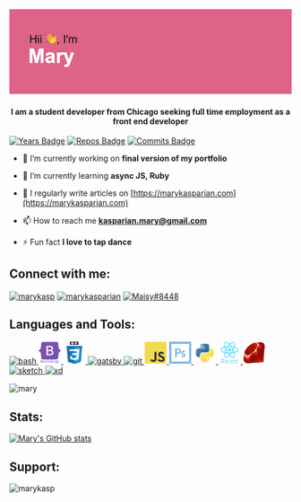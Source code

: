 <img src="header.png" alt="marykasp">
<h4 align="center">I am a student developer from Chicago seeking full time employment as a front end developer</h4>

  [![Years Badge](https://badges.pufler.dev/years/marykasp)](https://badges.pufler.dev)
  [![Repos Badge](https://badges.pufler.dev/repos/marykasp)](https://badges.pufler.dev)
  [![Commits Badge](https://badges.pufler.dev/commits/monthly/marykasp)](https://badges.pufler.dev)


- 🔭 I’m currently working on **final version of my portfolio**

- 🌱 I’m currently learning **async JS, Ruby**

- 📝 I regularly write articles on [https://marykasparian.com](https://marykasparian.com)

- 📫 How to reach me **kasparian.mary@gmail.com**

- ⚡ Fun fact **I love to tap dance**

<h2 align="left">Connect with me:</h2>

<p align="left">
<a href="https://codesandbox.com/marykasp" target="blank"><img align="center" src="https://raw.githubusercontent.com/rahuldkjain/github-profile-readme-generator/master/src/images/icons/Social/codesandbox.svg" alt="marykasp" height="30" width="40" /></a>
<a href="https://instagram.com/marykasparian" target="blank"><img align="center" src="https://raw.githubusercontent.com/rahuldkjain/github-profile-readme-generator/master/src/images/icons/Social/instagram.svg" alt="marykasparian" height="30" width="40" /></a>
<a href="https://discord.gg/Maisy#8448" target="blank"><img align="center" src="https://raw.githubusercontent.com/rahuldkjain/github-profile-readme-generator/master/src/images/icons/Social/discord.svg" alt="Maisy#8448" height="30" width="40" /></a>
</p>

<h2 align="left">Languages and Tools:</h2>

<p align="left"> <a href="https://www.gnu.org/software/bash/" target="_blank" rel="noreferrer"> <img src="https://www.vectorlogo.zone/logos/gnu_bash/gnu_bash-icon.svg" alt="bash" width="40" height="40"/> </a> <a href="https://getbootstrap.com" target="_blank" rel="noreferrer"> <img src="https://raw.githubusercontent.com/devicons/devicon/master/icons/bootstrap/bootstrap-plain-wordmark.svg" alt="bootstrap" width="40" height="40"/> </a> <a href="https://www.w3schools.com/css/" target="_blank" rel="noreferrer"> <img src="https://raw.githubusercontent.com/devicons/devicon/master/icons/css3/css3-original-wordmark.svg" alt="css3" width="40" height="40"/> </a> <a href="https://www.gatsbyjs.com/" target="_blank" rel="noreferrer"> <img src="https://www.vectorlogo.zone/logos/gatsbyjs/gatsbyjs-icon.svg" alt="gatsby" width="40" height="40"/> </a> <a href="https://git-scm.com/" target="_blank" rel="noreferrer"> <img src="https://www.vectorlogo.zone/logos/git-scm/git-scm-icon.svg" alt="git" width="40" height="40"/> </a> <a href="https://developer.mozilla.org/en-US/docs/Web/JavaScript" target="_blank" rel="noreferrer"> <img src="https://raw.githubusercontent.com/devicons/devicon/master/icons/javascript/javascript-original.svg" alt="javascript" width="40" height="40"/> </a> <a href="https://www.photoshop.com/en" target="_blank" rel="noreferrer"> <img src="https://raw.githubusercontent.com/devicons/devicon/master/icons/photoshop/photoshop-line.svg" alt="photoshop" width="40" height="40"/> </a> <a href="https://www.python.org" target="_blank" rel="noreferrer"> <img src="https://raw.githubusercontent.com/devicons/devicon/master/icons/python/python-original.svg" alt="python" width="40" height="40"/> </a> <a href="https://reactjs.org/" target="_blank" rel="noreferrer"> <img src="https://raw.githubusercontent.com/devicons/devicon/master/icons/react/react-original-wordmark.svg" alt="react" width="40" height="40"/> </a> <a href="https://www.ruby-lang.org/en/" target="_blank" rel="noreferrer"> <img src="https://raw.githubusercontent.com/devicons/devicon/master/icons/ruby/ruby-original.svg" alt="ruby" width="40" height="40"/> </a> <a href="https://www.sketch.com/" target="_blank" rel="noreferrer"> <img src="https://www.vectorlogo.zone/logos/sketchapp/sketchapp-icon.svg" alt="sketch" width="40" height="40"/> </a> <a href="https://www.adobe.com/products/xd.html" target="_blank" rel="noreferrer"> <img src="https://cdn.worldvectorlogo.com/logos/adobe-xd.svg" alt="xd" width="40" height="40"/> </a> </p>


<p><img align="center" src="https://github-readme-stats.vercel.app/api/top-langs?username=marykasp&show_icons=true&locale=en&layout=compact" alt="mary" /></p>

## Stats:
[![Mary's GitHub stats](https://github-readme-stats.vercel.app/api?username=marykasp&count_private=true&show_icons=true&theme=dracula)](https://github.com/marykasp/github-readme-stats)


## Support:
<p><a href="https://ko-fi.com/marykasp"> <img align="left" src="https://cdn.ko-fi.com/cdn/kofi3.png?v=3" height="40" width="150" alt="marykasp" /></a></p><br><br>
<!---
marykasp/marykasp is a ✨ special ✨ repository because its `README.md` (this file) appears on your GitHub profile.
You can click the Preview link to take a look at your changes.
--->
